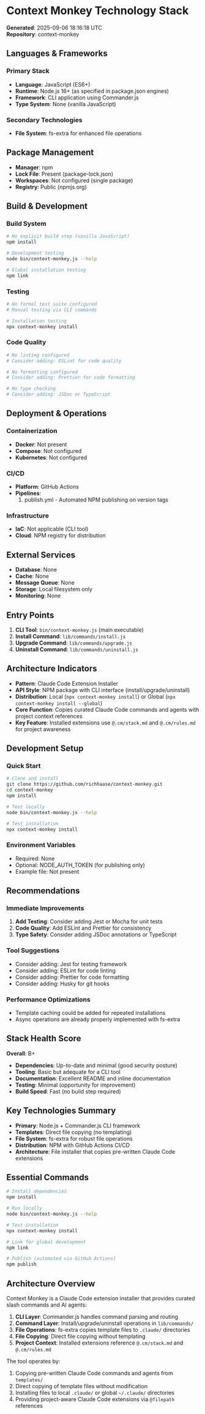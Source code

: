 # Context Monkey Technology Stack

**Generated**: 2025-09-06 18:16:18 UTC  
**Repository**: context-monkey

## Languages & Frameworks

### Primary Stack
- **Language**: JavaScript (ES6+)
- **Runtime**: Node.js 16+ (as specified in package.json engines)
- **Framework**: CLI application using Commander.js
- **Type System**: None (vanilla JavaScript)

### Secondary Technologies
- **File System**: fs-extra for enhanced file operations

## Package Management
- **Manager**: npm
- **Lock File**: Present (package-lock.json)
- **Workspaces**: Not configured (single package)
- **Registry**: Public (npmjs.org)

## Build & Development

### Build System
```bash
# No explicit build step (vanilla JavaScript)
npm install

# Development testing
node bin/context-monkey.js --help

# Global installation testing  
npm link
```

### Testing
```bash
# No formal test suite configured
# Manual testing via CLI commands

# Installation testing
npx context-monkey install
```

### Code Quality
```bash
# No linting configured
# Consider adding: ESLint for code quality

# No formatting configured  
# Consider adding: Prettier for code formatting

# No type checking
# Consider adding: JSDoc or TypeScript
```

## Deployment & Operations

### Containerization
- **Docker**: Not present
- **Compose**: Not configured
- **Kubernetes**: Not configured

### CI/CD
- **Platform**: GitHub Actions
- **Pipelines**: 
  1. publish.yml - Automated NPM publishing on version tags

### Infrastructure
- **IaC**: Not applicable (CLI tool)
- **Cloud**: NPM registry for distribution

## External Services
- **Database**: None
- **Cache**: None  
- **Message Queue**: None
- **Storage**: Local filesystem only
- **Monitoring**: None

## Entry Points
1. **CLI Tool**: `bin/context-monkey.js` (main executable)
2. **Install Command**: `lib/commands/install.js`
3. **Upgrade Command**: `lib/commands/upgrade.js`
4. **Uninstall Command**: `lib/commands/uninstall.js`

## Architecture Indicators
- **Pattern**: Claude Code Extension Installer
- **API Style**: NPM package with CLI interface (install/upgrade/uninstall)
- **Distribution**: Local (`npx context-monkey install`) or Global (`npx context-monkey install --global`)
- **Core Function**: Copies curated Claude Code commands and agents with project context references
- **Key Feature**: Installed extensions use `@.cm/stack.md` and `@.cm/rules.md` for project awareness

## Development Setup

### Quick Start
```bash
# Clone and install
git clone https://github.com/richhaase/context-monkey.git
cd context-monkey
npm install

# Test locally
node bin/context-monkey.js --help

# Test installation
npx context-monkey install
```

### Environment Variables
- Required: None
- Optional: NODE_AUTH_TOKEN (for publishing only)
- Example file: Not present

## Recommendations

### Immediate Improvements
1. **Add Testing**: Consider adding Jest or Mocha for unit tests
2. **Code Quality**: Add ESLint and Prettier for consistency
3. **Type Safety**: Consider adding JSDoc annotations or TypeScript

### Tool Suggestions
- Consider adding: Jest for testing framework
- Consider adding: ESLint for code linting
- Consider adding: Prettier for code formatting
- Consider adding: Husky for git hooks

### Performance Optimizations
- Template caching could be added for repeated installations
- Async operations are already properly implemented with fs-extra

## Stack Health Score

**Overall**: B+

- **Dependencies**: Up-to-date and minimal (good security posture)
- **Tooling**: Basic but adequate for a CLI tool
- **Documentation**: Excellent README and inline documentation
- **Testing**: Minimal (opportunity for improvement)
- **Build Speed**: Fast (no build step required)

## Key Technologies Summary

- **Primary**: Node.js + Commander.js CLI framework
- **Templates**: Direct file copying (no templating)
- **File System**: fs-extra for robust file operations
- **Distribution**: NPM with GitHub Actions CI/CD
- **Architecture**: File installer that copies pre-written Claude Code extensions

## Essential Commands

```bash
# Install dependencies
npm install

# Run locally
node bin/context-monkey.js --help

# Test installation
npx context-monkey install

# Link for global development
npm link

# Publish (automated via GitHub Actions)
npm publish
```

## Architecture Overview

Context Monkey is a Claude Code extension installer that provides curated slash commands and AI agents:

1. **CLI Layer**: Commander.js handles command parsing and routing
2. **Command Layer**: Install/upgrade/uninstall operations in `lib/commands/`
3. **File Operations**: fs-extra copies template files to `.claude/` directories
4. **File Copying**: Direct file copying without templating
5. **Project Context**: Installed extensions reference `@.cm/stack.md` and `@.cm/rules.md`

The tool operates by:
1. Copying pre-written Claude Code commands and agents from `templates/`
2. Direct copying of template files without modification
3. Installing files to local `.claude/` or global `~/.claude/` directories
4. Providing project-aware Claude Code extensions via `@filepath` references

